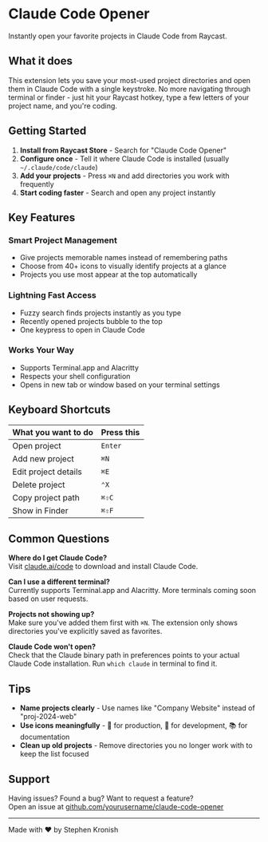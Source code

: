 # Claude Code Opener

Instantly open your favorite projects in Claude Code from Raycast.

## What it does

This extension lets you save your most-used project directories and open them in Claude Code with a single keystroke. No more navigating through terminal or finder - just hit your Raycast hotkey, type a few letters of your project name, and you're coding.

## Getting Started

1. **Install from Raycast Store** - Search for "Claude Code Opener"
2. **Configure once** - Tell it where Claude Code is installed (usually `~/.claude/code/claude`)
3. **Add your projects** - Press `⌘N` and add directories you work with frequently
4. **Start coding faster** - Search and open any project instantly

## Key Features

### Smart Project Management
- Give projects memorable names instead of remembering paths
- Choose from 40+ icons to visually identify projects at a glance
- Projects you use most appear at the top automatically

### Lightning Fast Access
- Fuzzy search finds projects instantly as you type
- Recently opened projects bubble to the top
- One keypress to open in Claude Code

### Works Your Way
- Supports Terminal.app and Alacritty
- Respects your shell configuration
- Opens in new tab or window based on your terminal settings

## Keyboard Shortcuts

| What you want to do | Press this |
|---------------------|------------|
| Open project | `Enter` |
| Add new project | `⌘N` |
| Edit project details | `⌘E` |
| Delete project | `⌃X` |
| Copy project path | `⌘⇧C` |
| Show in Finder | `⌘⇧F` |

## Common Questions

**Where do I get Claude Code?**  
Visit [claude.ai/code](https://claude.ai/code) to download and install Claude Code.

**Can I use a different terminal?**  
Currently supports Terminal.app and Alacritty. More terminals coming soon based on user requests.

**Projects not showing up?**  
Make sure you've added them first with `⌘N`. The extension only shows directories you've explicitly saved as favorites.

**Claude Code won't open?**  
Check that the Claude binary path in preferences points to your actual Claude Code installation. Run `which claude` in terminal to find it.

## Tips

- **Name projects clearly** - Use names like "Company Website" instead of "proj-2024-web"
- **Use icons meaningfully** - 🚀 for production, 🔨 for development, 📚 for documentation
- **Clean up old projects** - Remove directories you no longer work with to keep the list focused

## Support

Having issues? Found a bug? Want to request a feature?  
Open an issue at [github.com/yourusername/claude-code-opener](https://github.com/yourusername/claude-code-opener)

---

Made with ❤️ by Stephen Kronish